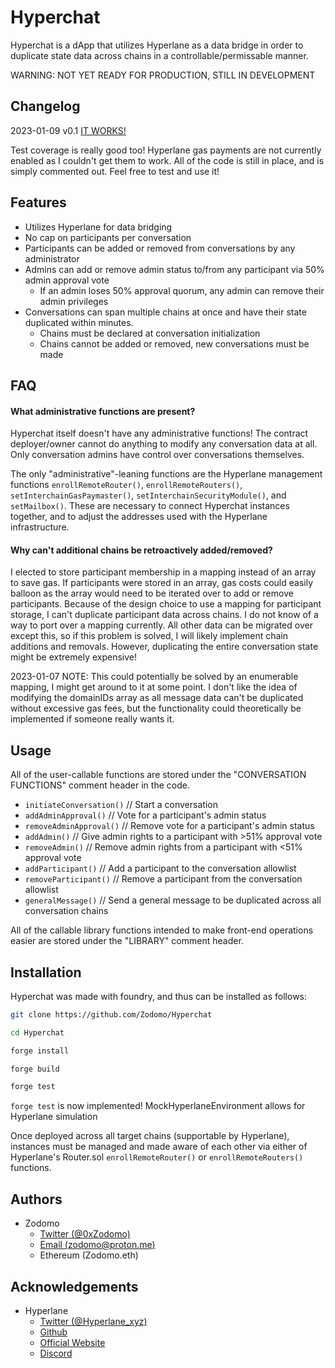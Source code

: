 
# Hyperchat

Hyperchat is a dApp that utilizes Hyperlane as a data bridge in order to duplicate state data across chains in a controllable/permissable manner.

WARNING: NOT YET READY FOR PRODUCTION, STILL IN DEVELOPMENT




## Changelog

2023-01-09 v0.1 [IT WORKS!](https://explorer-v2.hyperlane.xyz/message/a1f97fd3352fdd3f8fe020073e82c9f6deb9ce95b8a4ae4b43f65355a60c2416)

Test coverage is really good too! Hyperlane gas payments are not currently enabled as I couldn't get them to work. All of the code is still in place, and is simply commented out. Feel free to test and use it!

## Features

- Utilizes Hyperlane for data bridging
- No cap on participants per conversation
- Participants can be added or removed from conversations by any administrator
- Admins can add or remove admin status to/from any participant via 50% admin approval vote
    - If an admin loses 50% approval quorum, any admin can remove their admin privileges
- Conversations can span multiple chains at once and have their state duplicated within minutes.
    - Chains must be declared at conversation initialization
    - Chains cannot be added or removed, new conversations must be made

## FAQ

#### What administrative functions are present?

Hyperchat itself doesn't have any administrative functions! The contract deployer/owner cannot do anything to modify any conversation data at all. Only conversation admins have control over conversations themselves.

The only "administrative"-leaning functions are the Hyperlane management functions `enrollRemoteRouter()`, `enrollRemoteRouters()`, `setInterchainGasPaymaster()`, `setInterchainSecurityModule()`, and `setMailbox()`. These are necessary to connect Hyperchat instances together, and to adjust the addresses used with the Hyperlane infrastructure.

#### Why can't additional chains be retroactively added/removed?

I elected to store participant membership in a mapping instead of an array to save gas. If participants were stored in an array, gas costs could easily balloon as the array would need to be iterated over to add or remove participants. Because of the design choice to use a mapping for participant storage, I can't duplicate participant data across chains. I do not know of a way to port over a mapping currently. All other data can be migrated over except this, so if this problem is solved, I will likely implement chain additions and removals. However, duplicating the entire conversation state might be extremely expensive!

2023-01-07 NOTE: This could potentially be solved by an enumerable mapping, I might get around to it at some point. I don't like the idea of modifying the domainIDs array as all message data can't be duplicated without excessive gas fees, but the functionality could theoretically be implemented if someone really wants it.

## Usage

All of the user-callable functions are stored under the "CONVERSATION FUNCTIONS" comment header in the code.
- `initiateConversation()` // Start a conversation
- `addAdminApproval()` // Vote for a participant's admin status
- `removeAdminApproval()` // Remove vote for a participant's admin status
- `addAdmin()` // Give admin rights to a participant with >51% approval vote
- `removeAdmin()` // Remove admin rights from a participant with <51% approval vote
- `addParticipant()` // Add a participant to the conversation allowlist
- `removeParticipant()` // Remove a participant from the conversation allowlist
- `generalMessage()` // Send a general message to be duplicated across all conversation chains

All of the callable library functions intended to make front-end operations easier are stored under the "LIBRARY" comment header.
    
## Installation

Hyperchat was made with foundry, and thus can be installed as follows:

```bash
git clone https://github.com/Zodomo/Hyperchat

cd Hyperchat

forge install

forge build

forge test
```

`forge test` is now implemented! MockHyperlaneEnvironment allows for Hyperlane simulation

Once deployed across all target chains (supportable by Hyperlane), instances must be managed and made aware of each other via either of Hyperlane's Router.sol `enrollRemoteRouter()` or `enrollRemoteRouters()` functions.

## Authors

- Zodomo
    - [Twitter (@0xZodomo)](https://www.github.com/0xZodomo)
    - [Email (zodomo@proton.me)](mailto:zodomo@proton.me)
    - Ethereum (Zodomo.eth)

## Acknowledgements

 - Hyperlane
    - [Twitter (@Hyperlane_xyz)](https://twitter.com/Hyperlane_xyz)
    - [Github](https://github.com/hyperlane-xyz)
    - [Official Website](https://www.hyperlane.xyz/)
    - [Discord](https://discord.gg/hyperlane)
